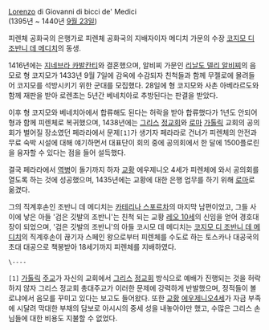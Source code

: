 [Lorenzo](%EB%A1%9C%EB%A0%8C%EC%B4%88%20%EB%8D%B0%20%EB%A9%94%EB%94%94%EC%B9%98.md) di Giovanni di bicci de' Medici  
(1395년 ~ 1440년 [9월 23일](9%EC%9B%94%2023%EC%9D%BC.md))

피렌체 공화국의 은행가로 피렌체 공화국의 지배자이자 메디치 가문의 수장 [코지모 디 조반니 데 메디치](%EC%BD%94%EC%A7%80%EB%AA%A8%20%EB%94%94%20%EC%A1%B0%EB%B0%98%EB%8B%88%20%EB%8D%B0%20%EB%A9%94%EB%94%94%EC%B9%98.md)의 동생.

1416년에는 [지네브라 카발칸티](%EC%A7%80%EB%84%A4%EB%B8%8C%EB%9D%BC%20%EC%B9%B4%EB%B0%9C%EC%B9%B8%ED%8B%B0.md)와 결혼했으며, 알비찌 가문인 [리날도 델리 알비찌](%EB%A6%AC%EB%82%A0%EB%8F%84%20%EB%8D%B8%EB%A6%AC%20%EC%95%8C%EB%B9%84%EC%B0%8C.md)의 음모로 형 코지모가
1433년 9월 7일에 감옥에 수감되자 친척들과 함께 무젤로에 몰려들어 코지모를 석방시키기 위한 군대를 모집했다. 28일에 형 코지모와 사촌
아베라르도와 함께 재판을 받아 로렌초는 5년간 베네치아로 추방된다는 판결을 받았다.

이후 형 코지모와 베네치아에서 합류해도 된다는 허락을 받아 합류했다가 1년도 안되어 형과 함께 피렌체로 복귀했으며, 1438년에는
[그리스](%EA%B7%B8%EB%A6%AC%EC%8A%A4.md)
[정교회](%EC%A0%95%EA%B5%90%ED%9A%8C.md)와 [로마](%EB%A1%9C%EB%A7%88.md)
[가톨릭](%EA%B0%80%ED%86%A8%EB%A6%AD.md) 교회의 공의회가 벌어질 장소였던 페라라에서 문제`[1]`가 생기자
페라라로 건너가 피렌체의 안전과 무료 숙박 시설에 대해 얘기하면서 대표단이 회의 중에 공의회에서 한 달에 1500플로린을 융자할 수 있다는
점을 들어 설득했다.

결국 페라라에서 [역병](%EC%97%AD%EB%B3%91.md)이 돌기까지 하자
[교황](%EA%B5%90%ED%99%A9.md) 에우제니오 4세가 피렌체에 와서 공의회를 열도록 하는 것에 성공했으며, 1435년에는
교황에 대한 은행 업무를 하기 위해 [로마](%EB%A1%9C%EB%A7%88.md)로 옮겼다.

그의 직계후손인 조반니 데 메디치는 [카테리나 스포르차](%EC%B9%B4%ED%85%8C%EB%A6%AC%EB%82%98%20%EC%8A%A4%ED%8F%AC%EB%A5%B4%EC%B0%A8.md)의 마지막 남편이었고, 그들 사이에 낳은 아들 '검은 깃발의 조반니'는 친척
되는 교황 [레오 10세](%EB%A0%88%EC%98%A4%2010%EC%84%B8.md)의 신임을 얻어 경호대장이 되었으며, '검은
깃발의 조반니'의 아들 코시모 데 메디치는 [코지모 디 조반니 데 메디치](%EC%BD%94%EC%A7%80%EB%AA%A8%20%EB%94%94%20%EC%A1%B0%EB%B0%98%EB%8B%88%20%EB%8D%B0%20%EB%A9%94%EB%94%94%EC%B9%98.md)의 직계후손이 끊기자 스페인 왕으로부터 피렌체를 수도로 하는 토스카나 대공국의 초대 대공으로 책봉받아 18세기까지 피렌체를
지배하였다.

`\----`

`[1]` [가톨릭](%EA%B0%80%ED%86%A8%EB%A6%AD.md) [주교](%EC%A3%BC%EA%B5%90.md)가
자신의 교회에서 [그리스](%EA%B7%B8%EB%A6%AC%EC%8A%A4.md)
[정교회](%EC%A0%95%EA%B5%90%ED%9A%8C.md) 방식으로 예배가 진행되는 것을 허락하지 않자 그리스 정교회
총대주교가 이러한 문제에 강력하게 반발했으며, 정적들이 볼로냐에서 음모를 꾸미고 있다는 보고도 들어왔다. 또한
[교황](%EA%B5%90%ED%99%A9.md) [에우제니오4세](%EC%97%90%EC%9A%B0%EC%A0%9C%EB%8B%88%EC%98%A4%204%EC%84%B8.md)가 자금 부족에
시달려 막대한 부채의 담보로 아시시의 중세 성을 내놓아야만 했고, 수많은 그리스 손님들에 대한 비용도 지불할 수 없었다.

